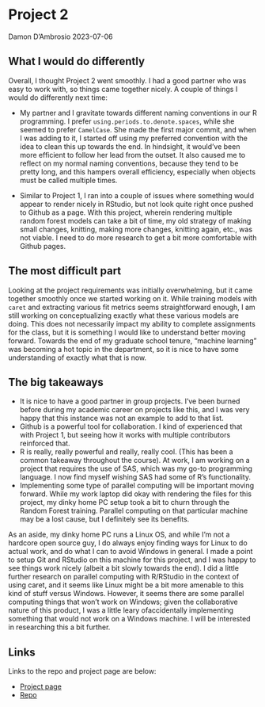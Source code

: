 Project 2
================
Damon D’Ambrosio
2023-07-06

## What I would do differently

Overall, I thought Project 2 went smoothly. I had a good partner who was
easy to work with, so things came together nicely. A couple of things I
would do differently next time:

- My partner and I gravitate towards different naming conventions in our
  R programming. I prefer `using.periods.to.denote.spaces`, while she
  seemed to prefer `CamelCase`. She made the first major commit, and
  when I was adding to it, I started off using my preferred convention
  with the idea to clean this up towards the end. In hindsight, it
  would’ve been more efficient to follow her lead from the outset. It
  also caused me to reflect on my normal naming conventions, because
  they tend to be pretty long, and this hampers overall efficiency,
  especially when objects must be called multiple times.

- Similar to Project 1, I ran into a couple of issues where something
  would appear to render nicely in RStudio, but not look quite right
  once pushed to Github as a page. With this project, wherein rendering
  multiple random forest models can take a bit of time, my old strategy
  of making small changes, knitting, making more changes, knitting
  again, etc., was not viable. I need to do more research to get a bit
  more comfortable with Github pages.

## The most difficult part

Looking at the project requirements was initially overwhelming, but it
came together smoothly once we started working on it. While training
models with `caret` and extracting various fit metrics seems
straightforward enough, I am still working on conceptualizing exactly
what these various models are doing. This does not necessarily impact my
ability to complete assignments for the class, but it is something I
would like to understand better moving forward. Towards the end of my
graduate school tenure, “machine learning” was becoming a hot topic in
the department, so it is nice to have some understanding of exactly what
that is now.

## The big takeaways

- It is nice to have a good partner in group projects. I’ve been burned
  before during my academic career on projects like this, and I was very
  happy that this instance was not an example to add to that list.
- Github is a powerful tool for collaboration. I kind of experienced
  that with Project 1, but seeing how it works with multiple
  contributors reinforced that.
- R is really, really powerful and really, really cool. (This has been a
  common takeaway throughout the course). At work, I am working on a
  project that requires the use of SAS, which was my go-to programming
  language. I now find myself wishing SAS had some of R’s functionality.
- Implementing some type of parallel computing will be important moving
  forward. While my work laptop did okay with rendering the files for
  this project, my dinky home PC setup took a bit to churn through the
  Random Forest training. Parallel computing on that particular machine
  may be a lost cause, but I definitely see its benefits.

As an aside, my dinky home PC runs a Linux OS, and while I’m not a
hardcore open source guy, I do always enjoy finding ways for Linux to do
actual work, and do what I can to avoid Windows in general. I made a
point to setup Git and RStudio on this machine for this project, and I
was happy to see things work nicely (albeit a bit slowly towards the
end). I did a little further research on parallel computing with
R/RStudio in the context of using caret, and it seems like Linux might
be a bit more amenable to this kind of stuff versus Windows. However, it
seems there are some parallel computing things that won’t work on
Windows; given the collaborative nature of this product, I was a little
leary ofaccidentally implementing something that would not work on a
Windows machine. I will be interested in researching this a bit further.

## Links

Links to the repo and project page are below:

- [Project page](https://dadambro.github.io/project-2C/)
- [Repo](https://github.com/dadambro/project-2C)
